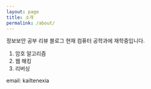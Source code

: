 ```yaml
---
layout: page
title: 소개
permalink: /about/
---
```


정보보안 공부 리뷰 블로그
현재 컴퓨터 공학과에 재학중입니다.

1. 암호 알고리즘
2. 웹 해킹
3. 리버싱

email: kailtenexia
